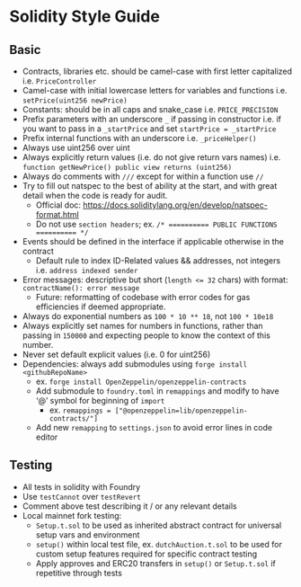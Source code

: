 # Solidity Style Guide

## Basic

- Contracts, libraries etc. should be camel-case with first letter capitalized i.e. `PriceController`
- Camel-case with initial lowercase letters for variables and functions i.e. `setPrice(uint256 newPrice)`
- Constants: should be in all caps and snake_case i.e. `PRICE_PRECISION`
- Prefix parameters with an underscore `_` if passing in constructor i.e. if you want to pass in a `_startPrice` and set `startPrice = _startPrice`
- Prefix internal functions with an underscore i.e. `_priceHelper()`
- Always use uint256 over uint
- Always explicitly return values (i.e. do not give return vars names) i.e. `function getNewPrice() public view returns (uint256)`
- Always do comments with `///` except for within a function use `//`
- Try to fill out natspec to the best of ability at the start, and with great detail when the code is ready for audit.
  - Official doc: https://docs.soliditylang.org/en/develop/natspec-format.html
  - Do not use `section headers`; ex. `/* ========== PUBLIC FUNCTIONS ========== */`
- Events should be defined in the interface if applicable otherwise in the contract
  - Default rule to index ID-Related values && addresses, not integers i.e. `address indexed sender`
- Error messages: descriptive but short (`length <= 32` chars) with format: `contractName(): error message`
  - Future: reformatting of codebase with error codes for gas efficiencies if deemed appropriate.
- Always do exponential numbers as `100 * 10 ** 18`, not `100 * 10e18`
- Always explicitly set names for numbers in functions, rather than passing in `150000` and expecting people to know the context of this number.
- Never set default explicit values (i.e. 0 for uint256)
- Dependencies: always add submodules using `forge install <githubRepoName>`
  - ex. `forge install OpenZeppelin/openzeppelin-contracts`
  - Add submodule to `foundry.toml` in `remappings` and modify to have ‘@’ symbol for beginning of `import`
    - ex. `remappings = ["@openzeppelin=lib/openzeppelin-contracts/"]`
  - Add new `remapping` to `settings.json` to avoid error lines in code editor

## Testing

- All tests in solidity with Foundry
- Use `testCannot` over `testRevert`
- Comment above test describing it / or any relevant details
- Local mainnet fork testing:
  - `Setup.t.sol` to be used as inherited abstract contract for universal setup vars and environment
  - `setup()` within local test file, ex. `dutchAuction.t.sol` to be used for custom setup features required for specific contract testing
  - Apply approves and ERC20 transfers in `setup()` or `Setup.t.sol` if repetitive through tests
